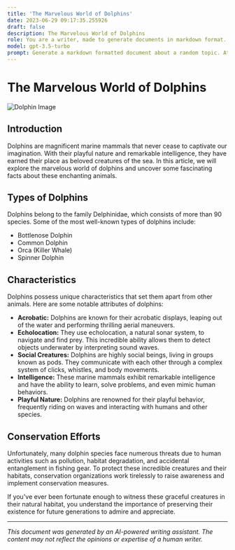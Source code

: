 ```yaml
---
title: 'The Marvelous World of Dolphins'
date: 2023-06-29 09:17:35.255926
draft: false
description: The Marvelous World of Dolphins
role: You are a writer, made to generate documents in markdown format. It is very important that all of the documents you generate are in valid markdown format.
model: gpt-3.5-turbo
prompt: Generate a markdown formatted document about a random topic. At the bottom, include a disclaimer explaining that the document was generated by you. The first line of the document should be the title. Make sure that the entire document is in proper markdown format, using a mix of various tags to make the document visually appealing.
---
```


# The Marvelous World of Dolphins

![Dolphin Image](https://example.com/dolphin.jpg)

## Introduction

Dolphins are magnificent marine mammals that never cease to captivate our imagination. With their playful nature and remarkable intelligence, they have earned their place as beloved creatures of the sea. In this article, we will explore the marvelous world of dolphins and uncover some fascinating facts about these enchanting animals.

## Types of Dolphins

Dolphins belong to the family Delphinidae, which consists of more than 90 species. Some of the most well-known types of dolphins include:

- Bottlenose Dolphin
- Common Dolphin
- Orca (Killer Whale)
- Spinner Dolphin

## Characteristics

Dolphins possess unique characteristics that set them apart from other animals. Here are some notable attributes of dolphins:

- **Acrobatic:** Dolphins are known for their acrobatic displays, leaping out of the water and performing thrilling aerial maneuvers.
- **Echolocation:** They use echolocation, a natural sonar system, to navigate and find prey. This incredible ability allows them to detect objects underwater by interpreting sound waves.
- **Social Creatures:** Dolphins are highly social beings, living in groups known as pods. They communicate with each other through a complex system of clicks, whistles, and body movements.
- **Intelligence:** These marine mammals exhibit remarkable intelligence and have the ability to learn, solve problems, and even mimic human behaviors.
- **Playful Nature:** Dolphins are renowned for their playful behavior, frequently riding on waves and interacting with humans and other species.

## Conservation Efforts

Unfortunately, many dolphin species face numerous threats due to human activities such as pollution, habitat degradation, and accidental entanglement in fishing gear. To protect these incredible creatures and their habitats, conservation organizations work tirelessly to raise awareness and implement conservation measures.

If you've ever been fortunate enough to witness these graceful creatures in their natural habitat, you understand the importance of preserving their existence for future generations to admire and appreciate.

***

*This document was generated by an AI-powered writing assistant. The content may not reflect the opinions or expertise of a human writer.*